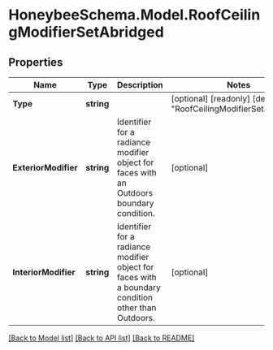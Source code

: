 
# HoneybeeSchema.Model.RoofCeilingModifierSetAbridged

## Properties

Name | Type | Description | Notes
------------ | ------------- | ------------- | -------------
**Type** | **string** |  | [optional] [readonly] [default to "RoofCeilingModifierSetAbridged"]
**ExteriorModifier** | **string** | Identifier for a radiance modifier object for faces with an  Outdoors boundary condition. | [optional] 
**InteriorModifier** | **string** | Identifier for a radiance modifier object for faces with a boundary condition other than Outdoors. | [optional] 

[[Back to Model list]](../README.md#documentation-for-models)
[[Back to API list]](../README.md#documentation-for-api-endpoints)
[[Back to README]](../README.md)

